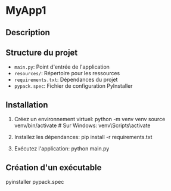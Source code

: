 # MyApp1

## Description


## Structure du projet
- `main.py`: Point d'entrée de l'application
- `resources/`: Répertoire pour les ressources
- `requirements.txt`: Dépendances du projet
- `pypack.spec`: Fichier de configuration PyInstaller

## Installation
1. Créez un environnement virtuel:
   python -m venv venv
   source venv/bin/activate  # Sur Windows: venv\Scripts\activate

2. Installez les dépendances:
   pip install -r requirements.txt

3. Exécutez l'application:
   python main.py

## Création d'un exécutable
pyinstaller pypack.spec
